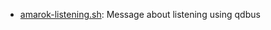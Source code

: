 * [amarok-listening.sh](https://gist.github.com/941bd57530074585052f#file-amarok-listening-sh): Message about listening using qdbus
